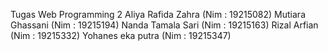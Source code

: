 Tugas Web Programming 2 
Aliya Rafida Zahra (Nim : 19215082) 
Mutiara Ghassani (Nim : 19215194) 
Nanda Tamala Sari (Nim : 19215163) 
Rizal Arfian (Nim : 19215332) 
Yohanes eka putra (Nim : 19215347)
